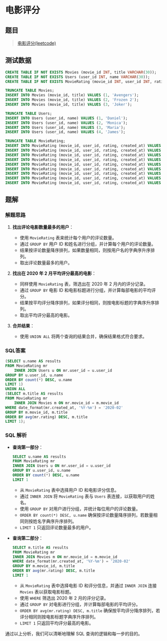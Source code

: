 # 电影评分

## 题目

> [电影评分(leetcode)](https://leetcode.cn/problems/movie-rating/description/?envType=study-plan-v2&envId=sql-free-50)

## 测试数据

```sql
CREATE TABLE IF NOT EXISTS Movies (movie_id INT, title VARCHAR(30));
CREATE TABLE IF NOT EXISTS Users (user_id INT, name VARCHAR(30));
CREATE TABLE IF NOT EXISTS MovieRating (movie_id INT, user_id INT, rating INT, created_at DATE);

TRUNCATE TABLE Movies;
INSERT INTO Movies (movie_id, title) VALUES (1, 'Avengers');
INSERT INTO Movies (movie_id, title) VALUES (2, 'Frozen 2');
INSERT INTO Movies (movie_id, title) VALUES (3, 'Joker');

TRUNCATE TABLE Users;
INSERT INTO Users (user_id, name) VALUES (1, 'Daniel');
INSERT INTO Users (user_id, name) VALUES (2, 'Monica');
INSERT INTO Users (user_id, name) VALUES (3, 'Maria');
INSERT INTO Users (user_id, name) VALUES (4, 'James');

TRUNCATE TABLE MovieRating;
INSERT INTO MovieRating (movie_id, user_id, rating, created_at) VALUES (1, 1, 3, '2020-01-12');
INSERT INTO MovieRating (movie_id, user_id, rating, created_at) VALUES (1, 2, 4, '2020-02-11');
INSERT INTO MovieRating (movie_id, user_id, rating, created_at) VALUES (1, 3, 2, '2020-02-12');
INSERT INTO MovieRating (movie_id, user_id, rating, created_at) VALUES (1, 4, 1, '2020-01-01');
INSERT INTO MovieRating (movie_id, user_id, rating, created_at) VALUES (2, 1, 5, '2020-02-17');
INSERT INTO MovieRating (movie_id, user_id, rating, created_at) VALUES (2, 2, 2, '2020-02-01');
INSERT INTO MovieRating (movie_id, user_id, rating, created_at) VALUES (2, 3, 2, '2020-03-01');
INSERT INTO MovieRating (movie_id, user_id, rating, created_at) VALUES (3, 1, 3, '2020-02-22');
INSERT INTO MovieRating (movie_id, user_id, rating, created_at) VALUES (3, 2, 4, '2020-02-25');
```

## 题解

### 解题思路

1. **找出评论电影数量最多的用户**：
    - 使用 `MovieRating` 表来统计每个用户的评论数量。
    - 通过 `GROUP BY` 用户 ID 和姓名进行分组，并计算每个用户的评论数量。
    - 结果按评论数量降序排列，如果数量相同，则按用户名的字典序升序排列。
    - 取出评论数量最多的用户。

2. **找出在 2020 年 2 月平均评分最高的电影**：
    - 同样使用 `MovieRating` 表，筛选出在 2020 年 2 月内的评分记录。
    - 通过 `GROUP BY` 电影 ID 和电影标题进行分组，并计算每部电影的平均评分。
    - 结果按平均评分降序排列，如果评分相同，则按电影标题的字典序升序排列。
    - 取出平均评分最高的电影。

3. **合并结果**：
    - 使用 `UNION ALL` 将两个查询的结果合并，确保结果格式符合要求。

### SQL答案

```sql
(SELECT u.name AS results
FROM MovieRating mr
	INNER JOIN Users u ON mr.user_id = u.user_id
GROUP BY u.user_id, u.name
ORDER BY count(*) DESC, u.name
LIMIT 1)
UNION ALL
(SELECT m.title AS results
FROM MovieRating mr
	INNER JOIN Movies m ON mr.movie_id = m.movie_id
WHERE date_format(mr.created_at, '%Y-%m') = '2020-02'
GROUP BY m.movie_id, m.title
ORDER BY avg(mr.rating) DESC, m.title
LIMIT 1);
```

### SQL 解析

- **查询第一部分**：
  ```sql
  SELECT u.name AS results
  FROM MovieRating mr
  INNER JOIN Users u ON mr.user_id = u.user_id
  GROUP BY u.user_id, u.name
  ORDER BY count(*) DESC, u.name
  LIMIT 1
  ```
    - 从 `MovieRating` 表中选择用户 ID 和电影评分信息。
    - 通过 `INNER JOIN` 将 `MovieRating` 表与 `Users` 表连接，以获取用户的姓名。
    - 使用 `GROUP BY` 对用户进行分组，并统计每位用户的评论数量。
    - `ORDER BY count(*) DESC, u.name` 确保按评论数量降序排列，若数量相同则按姓名字典序升序排列。
    - `LIMIT 1` 只返回评论数量最多的用户。

- **查询第二部分**：
  ```sql
  SELECT m.title AS results
  FROM MovieRating mr
  INNER JOIN Movies m ON mr.movie_id = m.movie_id
  WHERE date_format(mr.created_at, '%Y-%m') = '2020-02'
  GROUP BY m.movie_id, m.title
  ORDER BY avg(mr.rating) DESC, m.title
  LIMIT 1
  ```
    - 从 `MovieRating` 表中选择电影 ID 和评分信息，并通过 `INNER JOIN` 连接 `Movies` 表以获取电影标题。
    - 使用 `WHERE` 筛选出 2020 年 2 月的评分记录。
    - 通过 `GROUP BY` 对电影进行分组，并计算每部电影的平均评分。
    - `ORDER BY avg(mr.rating) DESC, m.title` 确保按平均评分降序排列，若评分相同则按电影标题字典序升序排列。
    - `LIMIT 1` 只返回平均评分最高的电影。

通过以上分析，我们可以清晰地理解 SQL 查询的逻辑和每一步的目的。
